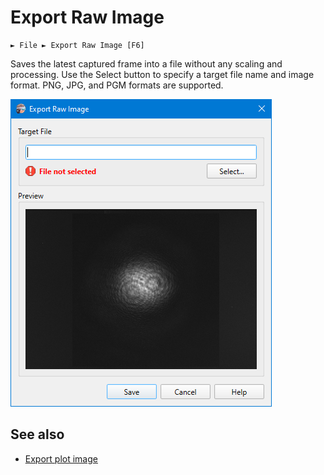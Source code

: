# Export Raw Image

```
► File ► Export Raw Image [F6]
```

Saves the latest captured frame into a file without any scaling and processing. Use the Select button to specify a target file name and image format. PNG, JPG, and PGM formats are supported.

![Screenshot](./img/export_raw.png)

## See also

- [Export plot image](./export_plot.md)